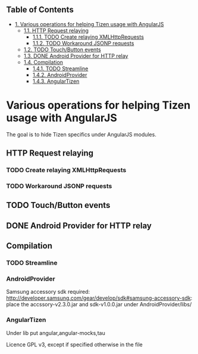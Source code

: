 <div id="table-of-contents">
<h2>Table of Contents</h2>
<div id="text-table-of-contents">
<ul>
<li><a href="#sec-1">1. Various operations for helping Tizen usage with AngularJS</a>
<ul>
<li><a href="#sec-1-1">1.1. HTTP Request relaying</a>
<ul>
<li><a href="#sec-1-1-1">1.1.1. <span class="todo TODO">TODO</span> Create relaying  XMLHttpRequests</a></li>
<li><a href="#sec-1-1-2">1.1.2. <span class="todo TODO">TODO</span> Workaround JSONP requests</a></li>
</ul>
</li>
<li><a href="#sec-1-2">1.2. <span class="todo TODO">TODO</span> Touch/Button events</a></li>
<li><a href="#sec-1-3">1.3. <span class="done DONE">DONE</span> Android Provider for HTTP relay</a></li>
<li><a href="#sec-1-4">1.4. Compilation</a>
<ul>
<li><a href="#sec-1-4-1">1.4.1. <span class="todo TODO">TODO</span> Streamline</a></li>
<li><a href="#sec-1-4-2">1.4.2. AndroidProvider</a></li>
<li><a href="#sec-1-4-3">1.4.3. AngularTizen</a></li>
</ul>
</li>
</ul>
</li>
</ul>
</div>
</div>

# Various operations for helping Tizen usage with AngularJS<a id="sec-1" name="sec-1"></a>

The goal is to hide Tizen specifics under AngularJS modules.

## HTTP Request relaying<a id="sec-1-1" name="sec-1-1"></a>

### TODO Create relaying  XMLHttpRequests<a id="sec-1-1-1" name="sec-1-1-1"></a>

### TODO Workaround JSONP requests<a id="sec-1-1-2" name="sec-1-1-2"></a>

## TODO Touch/Button events<a id="sec-1-2" name="sec-1-2"></a>

## DONE Android Provider for HTTP relay<a id="sec-1-3" name="sec-1-3"></a>

## Compilation<a id="sec-1-4" name="sec-1-4"></a>

### TODO Streamline<a id="sec-1-4-1" name="sec-1-4-1"></a>

### AndroidProvider<a id="sec-1-4-2" name="sec-1-4-2"></a>

Samsung accessory sdk required: <http://developer.samsung.com/gear/develop/sdk#samsung-accessory-sdk>: place the accssory-v2.3.0.jar and sdk-v1.0.0.jar under AndroidProvider/libs/

### AngularTizen<a id="sec-1-4-3" name="sec-1-4-3"></a>

Under lib put angular,angular-mocks,tau

Licence GPL v3, except if specified otherwise in the file